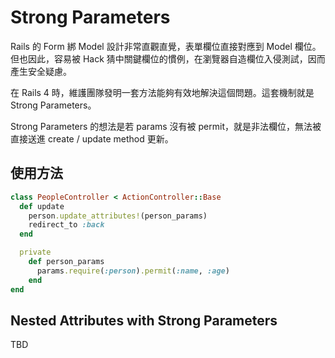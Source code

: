 # Strong Parameters

Rails 的 Form 綁 Model 設計非常直觀直覺，表單欄位直接對應到 Model 欄位。但也因此，容易被 Hack 猜中關鍵欄位的慣例，在瀏覽器自造欄位入侵測試，因而產生安全疑慮。

在 Rails 4 時，維護團隊發明一套方法能夠有效地解決這個問題。這套機制就是 Strong Parameters。

Strong Parameters 的想法是若 params 沒有被 permit，就是非法欄位，無法被直接送進 create / update method 更新。

## 使用方法

``` ruby 
class PeopleController < ActionController::Base
  def update
    person.update_attributes!(person_params)
    redirect_to :back
  end

  private
    def person_params
      params.require(:person).permit(:name, :age)
    end
end
``` 

## Nested Attributes with Strong Parameters

TBD